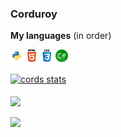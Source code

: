 ### Corduroy

**My languages** (in order)

<code><img height="20" src="https://raw.githubusercontent.com/github/explore/80688e429a7d4ef2fca1e82350fe8e3517d3494d/topics/python/python.png"></code>
<code><img height="20" src="https://raw.githubusercontent.com/github/explore/80688e429a7d4ef2fca1e82350fe8e3517d3494d/topics/html/html.png"></code>
<code><img height="20" src="https://raw.githubusercontent.com/github/explore/80688e429a7d4ef2fca1e82350fe8e3517d3494d/topics/css/css.png"></code>
<code><img height="20" src="https://raw.githubusercontent.com/github/explore/80688e429a7d4ef2fca1e82350fe8e3517d3494d/topics/csharp/csharp.png"></code>

<a href="https://github.com/corduroy420">
  <img align="center" src="https://github-readme-stats.vercel.app/api?username=corduroy420&show_icons=true&include_all_commits=true&show_icons=true&title_color=fff&icon_color=79ff97&text_color=9f9f9f&bg_color=151515" alt="cords stats" />
</a>
<br><br>
<a href="https://github.com/corduroy420?tab=repositories">
  <img align="center" src="https://github-readme-stats.vercel.app/api/top-langs/?username=corduroy420&layout=compact&show_icons=true&title_color=fff&icon_color=79ff97&text_color=9f9f9f&bg_color=151515"/>
</a>
<br>
</br>
<img src="https://media.discordapp.net/attachments/796066552633622548/816457226964303912/deploys.gif"></code>
